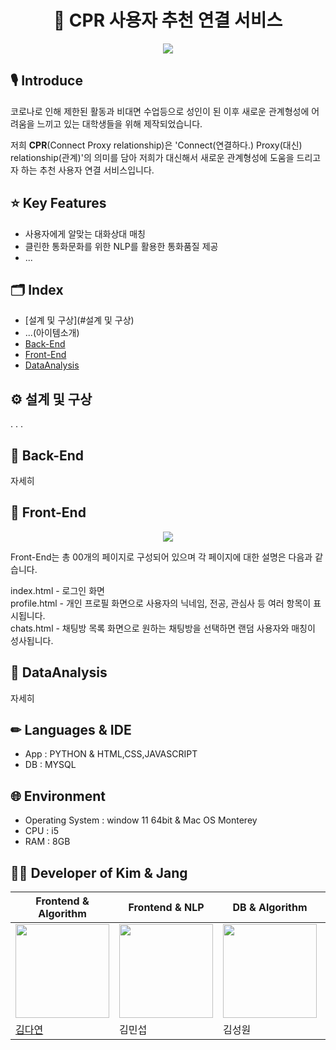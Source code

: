 # <center>**📡 CPR 사용자 추천 연결 서비스**</center>

<p align="center"><img src="https://mblogthumb-phinf.pstatic.net/MjAyMjAxMjNfMjgz/MDAxNjQyODY3MDI5MzY3.2-U9qIKcGv_nXkie7sLeZ8wwS2k_cR2hIUkvGJx4MQ4g.tP4mGvsroOLTC4HhY1Rfzn91MGKJWyesK-C1hI8Tc70g.PNG.pmj1010235/cpr.png?type=w800"></p>

## 🎙️ **Introduce**
코로나로 인해 제한된 활동과 비대면 수업등으로 성인이 된 이후 새로운 관계형성에 어려움을 느끼고 있는 대학생들을 위해 제작되었습니다.

저희 **CPR**(Connect Proxy relationship)은 'Connect(연결하다.) Proxy(대신) relationship(관계)'의 의미를 담아 저희가 대신해서 새로운 관계형성에 도움을 드리고자 하는 추천 사용자 연결 서비스입니다.

## ⭐ **Key Features**
* 사용자에게 알맞는 대화상대 매칭
* 클린한 통화문화를 위한 NLP를 활용한 통화품질 제공
* ...

## 🗂️ **Index**
* [설계 및 구상](#설계 및 구상)
* ...(아이템소개)
* [Back-End](#Back-End)
* [Front-End](https://github.com/nae-room/CPR/tree/main/Front-End)
* [DataAnalysis](https://github.com/nae-room/CPR/tree/main/BackEnd)


## ⚙️ **설계 및 구상**
.
.
.


## 🔨 **Back-End**
자세히

## 🔨 **Front-End**
<p align="center"><img src="https://mblogthumb-phinf.pstatic.net/MjAyMjAxMjNfMjgw/MDAxNjQyODY0NjU2OTY4.Q2z-GduCayIJRZvY9mBckEHfm1JN-jmlpA5O8yQEJz8g.ZYe6qUO4B6N58dLnNgmUr7bv01TeSK9zevDVQVO6pIsg.PNG.pmj1010235/KakaoTalk_20220123_001703718.png?type=w800"/></p>

Front-End는 총 00개의 페이지로 구성되어 있으며 각 페이지에 대한 설명은 다음과 같습니다.

index.html - 로그인 화면 <br> 
profile.html - 개인 프로필 화면으로 사용자의 닉네임, 전공, 관심사 등 여러 항목이 표시됩니다. <br>
chats.html - 채팅방 목록 화면으로 원하는 채팅방을 선택하면 랜덤 사용자와 매칭이 성사됩니다. <br>

## 🔨 **DataAnalysis**
자세히

## ✏ **Languages & IDE**
* App : PYTHON & HTML,CSS,JAVASCRIPT
* DB : MYSQL

## 🌐 **Environment**
* Operating System : window 11 64bit & Mac OS Monterey
* CPU : i5
* RAM : 8GB

## 👩‍💻 **Developer of Kim & Jang**
|Frontend & Algorithm|Frontend & NLP|DB & Algorithm|NLP & Algorithm|DB & Algorithm|
|--|--|--|--|--|
|<img src="https://avatars.githubusercontent.com/u/96629346?v=4"  width="150" height="150"/>|<img src="https://mblogthumb-phinf.pstatic.net/MjAyMjAxMTlfMTgx/MDAxNjQyNTY4MjcxNzc0.9FZZzG7OIT-hqtZ_7rOVEci8IeeEJ9shM_-D8-dPqugg.SwO-Bsd5H9QGQIAbDrASZEpEVthZEgh_6eIDfqiPODcg.PNG.pmj1010235/IN_duck.png?type=w800"  width="150" height="150"/>|<img src="https://mblogthumb-phinf.pstatic.net/MjAyMjAxMTlfMTMx/MDAxNjQyNTY4MDM3ODA3.LAWjWD8QCNZBVQxPsNlSkz-LoypP5lIxGiwqs-ar0fEg.bgg0nDHqkfVg3SSIf-er0zq3uDwNTSPsshkPDmjT3ykg.JPEG.pmj1010235/KakaoTalk_20220119_131657794.jpg?type=w800"  width="150" height="150"/>|<img src="https://user-images.githubusercontent.com/97957438/149934844-3d94fb3d-e29d-4550-a61d-ff9be35667de.png"  width="150" height="150">|<img src="https://mblogthumb-phinf.pstatic.net/MjAyMjAxMTlfMjgw/MDAxNjQyNTkxMTE5ODg0.j1nbRY6Uc17N4EYSNSTpvn7c-0DgVdyqbsZ7usPghrsg.u5YxXs7L1Prtr6yVFiR5NakcfzP22A_XfudxA91xDSIg.PNG.pmj1010235/KakaoTalk_20220119_195008561.png?type=w800"  width="150" height="150"/>|
|[김다연](https://github.com/nae-room)|김민섭|김성원|김예린|장찬영|
